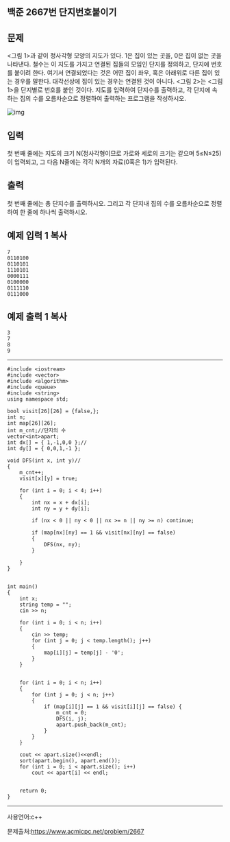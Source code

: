 ## 백준 2667번 단지번호붙이기 



## 문제

<그림 1>과 같이 정사각형 모양의 지도가 있다. 1은 집이 있는 곳을, 0은 집이 없는 곳을 나타낸다. 철수는 이 지도를 가지고 연결된 집들의 모임인 단지를 정의하고, 단지에 번호를 붙이려 한다. 여기서 연결되었다는 것은 어떤 집이 좌우, 혹은 아래위로 다른 집이 있는 경우를 말한다. 대각선상에 집이 있는 경우는 연결된 것이 아니다. <그림 2>는 <그림 1>을 단지별로 번호를 붙인 것이다. 지도를 입력하여 단지수를 출력하고, 각 단지에 속하는 집의 수를 오름차순으로 정렬하여 출력하는 프로그램을 작성하시오.

![img](https://www.acmicpc.net/upload/images/ITVH9w1Gf6eCRdThfkegBUSOKd.png)

## 입력

첫 번째 줄에는 지도의 크기 N(정사각형이므로 가로와 세로의 크기는 같으며 5≤N≤25)이 입력되고, 그 다음 N줄에는 각각 N개의 자료(0혹은 1)가 입력된다.

## 출력

첫 번째 줄에는 총 단지수를 출력하시오. 그리고 각 단지내 집의 수를 오름차순으로 정렬하여 한 줄에 하나씩 출력하시오.

## 예제 입력 1 복사

```
7
0110100
0110101
1110101
0000111
0100000
0111110
0111000
```

## 예제 출력 1 복사

```
3
7
8
9
```

___

```
#include <iostream>
#include <vector>
#include <algorithm>
#include <queue>
#include <string>
using namespace std;

bool visit[26][26] = {false,};
int n;
int map[26][26];
int m_cnt;//단지의 수
vector<int>apart;
int dx[] = { 1,-1,0,0 };//
int dy[] = { 0,0,1,-1 };

void DFS(int x, int y)//
{
	m_cnt++;
	visit[x][y] = true;

	for (int i = 0; i < 4; i++)
	{
		int nx = x + dx[i];
		int ny = y + dy[i];

		if (nx < 0 || ny < 0 || nx >= n || ny >= n) continue;
		
		if (map[nx][ny] == 1 && visit[nx][ny] == false)
		{
			DFS(nx, ny);
		}
		
	}
}


int main()
{
	int x;
	string temp = "";
	cin >> n;
	
	for (int i = 0; i < n; i++)
	{
		cin >> temp;
		for (int j = 0; j < temp.length(); j++)
		{
			map[i][j] = temp[j] - '0';
		}
	}

	
	for (int i = 0; i < n; i++)
	{
		for (int j = 0; j < n; j++)
		{
			if (map[i][j] == 1 && visit[i][j] == false) {
				m_cnt = 0;
				DFS(i, j);
				apart.push_back(m_cnt);
			}
		}
	}
	
	cout << apart.size()<<endl;
	sort(apart.begin(), apart.end());
	for (int i = 0; i < apart.size(); i++)
		cout << apart[i] << endl;
	

	return 0;
}
```

___

사용언어:c++

문제출처:https://www.acmicpc.net/problem/2667